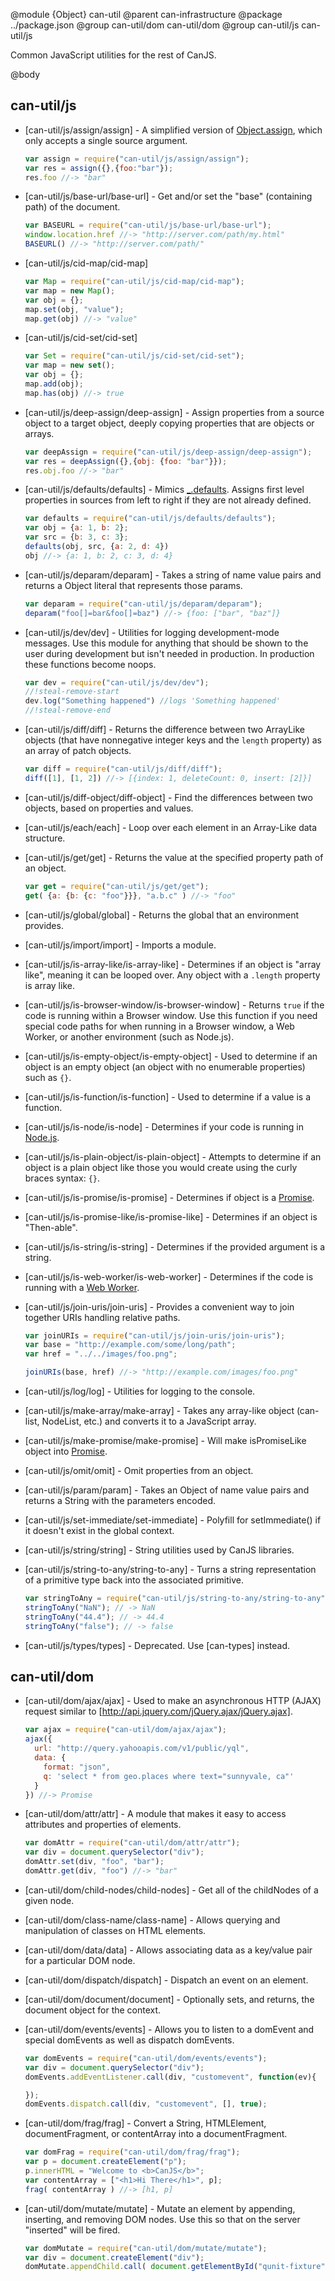 @module {Object} can-util
@parent can-infrastructure
@package ../package.json
@group can-util/dom can-util/dom
@group can-util/js can-util/js

Common JavaScript utilities for the rest of CanJS.

@body

## can-util/js

- [can-util/js/assign/assign] - A simplified version of [Object.assign](https://developer.mozilla.org/en-US/docs/Web/JavaScript/Reference/Global_Objects/Object/assign), which only accepts a single source argument.
  ```js
  var assign = require("can-util/js/assign/assign");
  var res = assign({},{foo:"bar"});
  res.foo //-> "bar"
  ```

- [can-util/js/base-url/base-url] - Get and/or set the "base" (containing path) of the document.

  ```js
  var BASEURL = require("can-util/js/base-url/base-url");
  window.location.href //-> "http://server.com/path/my.html"
  BASEURL() //-> "http://server.com/path/"
  ```

- [can-util/js/cid-map/cid-map]

  ```js
  var Map = require("can-util/js/cid-map/cid-map");
  var map = new Map();
  var obj = {};
  map.set(obj, "value");
  map.get(obj) //-> "value"
  ```

- [can-util/js/cid-set/cid-set]

  ```js
  var Set = require("can-util/js/cid-set/cid-set");
  var map = new set();
  var obj = {};
  map.add(obj);
  map.has(obj) //-> true
  ```

- [can-util/js/deep-assign/deep-assign] - Assign properties from a source object to a target object, deeply copying properties that are objects or arrays.
  ```js
  var deepAssign = require("can-util/js/deep-assign/deep-assign");
  var res = deepAssign({},{obj: {foo: "bar"}});
  res.obj.foo //-> "bar"
  ```

- [can-util/js/defaults/defaults] - Mimics [_.defaults](https://lodash.com/docs/4.16.2#defaults). Assigns first level properties in sources from left to right if they are not already defined.
  ```js
  var defaults = require("can-util/js/defaults/defaults");
  var obj = {a: 1, b: 2};
  var src = {b: 3, c: 3};
  defaults(obj, src, {a: 2, d: 4})
  obj //-> {a: 1, b: 2, c: 3, d: 4}
  ```

- [can-util/js/deparam/deparam] - Takes a string of name value pairs and returns a Object literal that represents those params.
  ```js
  var deparam = require("can-util/js/deparam/deparam");
  deparam("foo[]=bar&foo[]=baz") //-> {foo: ["bar", "baz"]}
  ```

- [can-util/js/dev/dev] - Utilities for logging development-mode messages. Use this module for anything that should be shown to the user during development but isn't needed in production. In production these functions become noops.
  ```js
  var dev = require("can-util/js/dev/dev");
  //!steal-remove-start
  dev.log("Something happened") //logs 'Something happened'
  //!steal-remove-end
  ```

- [can-util/js/diff/diff] - Returns the difference between two ArrayLike objects (that have nonnegative integer keys and the `length` property) as an array of patch objects.
  ```js
  var diff = require("can-util/js/diff/diff");
  diff([1], [1, 2]) //-> [{index: 1, deleteCount: 0, insert: [2]}]
  ```

- [can-util/js/diff-object/diff-object] - Find the differences between two objects, based on properties and values.
- [can-util/js/each/each] - Loop over each element in an Array-Like data structure.
- [can-util/js/get/get] - Returns the value at the specified property path of an object.
  ```js
  var get = require("can-util/js/get/get");
  get( {a: {b: {c: "foo"}}}, "a.b.c" ) //-> "foo"
  ```

- [can-util/js/global/global] - Returns the global that an environment provides.      
- [can-util/js/import/import] - Imports a module.
- [can-util/js/is-array-like/is-array-like] - Determines if an object is "array like", meaning it can be looped over. Any object with a `.length` property is array like.
- [can-util/js/is-browser-window/is-browser-window] - Returns `true` if the code is running within a Browser window. Use this function if you need special code paths for when running in a Browser window, a Web Worker, or another environment (such as Node.js).
- [can-util/js/is-empty-object/is-empty-object] - Used to determine if an object is an empty object (an object with no enumerable properties) such as `{}`.
- [can-util/js/is-function/is-function] - Used to determine if a value is a function.
- [can-util/js/is-node/is-node] - Determines if your code is running in [Node.js](https://nodejs.org).
- [can-util/js/is-plain-object/is-plain-object] - Attempts to determine if an object is a plain object like those you would create using the curly braces syntax: `{}`.
- [can-util/js/is-promise/is-promise] - Determines if object is a [Promise](https://developer.mozilla.org/en-US/docs/Web/JavaScript/Reference/Global_Objects/Promise).
- [can-util/js/is-promise-like/is-promise-like] - Determines if an object is "Then-able".
- [can-util/js/is-string/is-string] - Determines if the provided argument is a string.
- [can-util/js/is-web-worker/is-web-worker] - Determines if the code is running with a [Web Worker](https://developer.mozilla.org/en-US/docs/Web/API/Web_Workers_API/Using_web_workers).
- [can-util/js/join-uris/join-uris] - Provides a convenient way to join together URIs handling relative paths.
  ```js
  var joinURIs = require("can-util/js/join-uris/join-uris");
  var base = "http://example.com/some/long/path";
  var href = "../../images/foo.png";

  joinURIs(base, href) //-> "http://example.com/images/foo.png"
  ```
- [can-util/js/log/log] - Utilities for logging to the console.
- [can-util/js/make-array/make-array] - Takes any array-like object (can-list, NodeList, etc.) and converts it to a JavaScript array.
- [can-util/js/make-promise/make-promise] - Will make isPromiseLike object into [Promise](https://developer.mozilla.org/en-US/docs/Web/JavaScript/Reference/Global_Objects/Promise).
- [can-util/js/omit/omit] - Omit properties from an object.
- [can-util/js/param/param] - Takes an Object of name value pairs and returns a String with the parameters encoded.
- [can-util/js/set-immediate/set-immediate] - Polyfill for setImmediate() if it doesn't exist in the global context.
- [can-util/js/string/string] - String utilities used by CanJS libraries.
- [can-util/js/string-to-any/string-to-any] - Turns a string representation of a primitive type back into the associated primitive.
  ```js
  var stringToAny = require("can-util/js/string-to-any/string-to-any");
  stringToAny("NaN"); // -> NaN
  stringToAny("44.4"); // -> 44.4
  stringToAny("false"); // -> false
  ```
- [can-util/js/types/types] - Deprecated. Use [can-types] instead.

## can-util/dom

- [can-util/dom/ajax/ajax] - Used to make an asynchronous HTTP (AJAX) request
similar to [http://api.jquery.com/jQuery.ajax/jQuery.ajax].
  ```js
  var ajax = require("can-util/dom/ajax/ajax");
  ajax({
    url: "http://query.yahooapis.com/v1/public/yql",
    data: {
      format: "json",
      q: 'select * from geo.places where text="sunnyvale, ca"'
    }
  }) //-> Promise
  ```

- [can-util/dom/attr/attr] - A module that makes it easy to access attributes and properties of elements.
  ```js
  var domAttr = require("can-util/dom/attr/attr");
  var div = document.querySelector("div");
  domAttr.set(div, "foo", "bar");
  domAttr.get(div, "foo") //-> "bar"
  ```
- [can-util/dom/child-nodes/child-nodes] - Get all of the childNodes of a given node.
- [can-util/dom/class-name/class-name] - Allows querying and manipulation of classes on HTML elements.
- [can-util/dom/data/data] - Allows associating data as a key/value pair for a particular DOM node.
- [can-util/dom/dispatch/dispatch] - Dispatch an event on an element.
- [can-util/dom/document/document] - Optionally sets, and returns, the document object for the context.
- [can-util/dom/events/events] - Allows you to listen to a domEvent and special domEvents as well as dispatch domEvents.
  ```js
  var domEvents = require("can-util/dom/events/events");
  var div = document.querySelector("div");
  domEvents.addEventListener.call(div, "customevent", function(ev){

  });
  domEvents.dispatch.call(div, "customevent", [], true);
  ```
- [can-util/dom/frag/frag] - Convert a String, HTMLElement, documentFragment, or contentArray into a documentFragment.
  ```js
  var domFrag = require("can-util/dom/frag/frag");
  var p = document.createElement("p");
  p.innerHTML = "Welcome to <b>CanJS</b>";
  var contentArray = ["<h1>Hi There</h1>", p];
  frag( contentArray ) //-> [h1, p]
  ```

- [can-util/dom/mutate/mutate] - Mutate an element by appending, inserting, and removing DOM nodes. Use this so that on the server "inserted" will be fired.
  ```js
  var domMutate = require("can-util/dom/mutate/mutate");
  var div = document.createElement("div");
  domMutate.appendChild.call( document.getElementById("qunit-fixture"), div );
  ```
